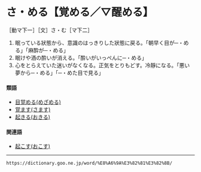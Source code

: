 # さ・める【覚める／▽醒める】

［動マ下一］［文］さ・む［マ下二］
1.  眠っている狀態から、意識のはっきりした狀態に戻る。「朝早く目が─・める」「麻酔が─・める」
2.  眠けや酒の酔いが消える。「酔いがいっぺんに─・める」
3.  心をとらえていた迷いがなくなる。正気をとりもどす。冷靜になる。「悪い夢から─・める」「─・めた目で見る」
    

#### 類語

-   [目覚める(めざめる)](https://dictionary.goo.ne.jp/word/%E7%9B%AE%E8%A6%9A%E3%82%81%E3%82%8B/#jn-217309)
-   [覚ます(さます)](https://dictionary.goo.ne.jp/word/%E8%A6%9A%E3%81%BE%E3%81%99/#jn-89228)
-   [起きる(おきる)](https://dictionary.goo.ne.jp/word/%E8%B5%B7%E3%81%8D%E3%82%8B/#jn-30287)

#### 関連語

-   [起こす(おこす)](https://dictionary.goo.ne.jp/word/%E8%B5%B7%E3%81%99/#jn-30649)

---
`https://dictionary.goo.ne.jp/word/%E8%A6%9A%E3%82%81%E3%82%8B/`